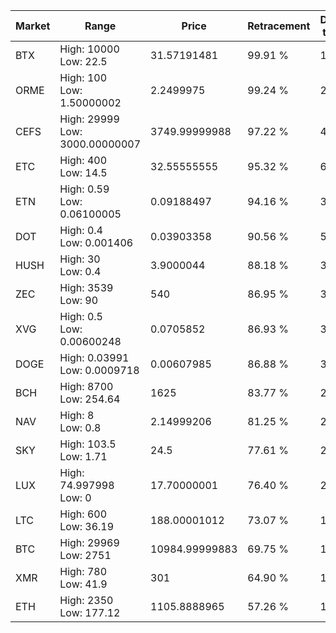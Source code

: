 | Market | Range | Price| Retracement | Doubles to 50% |
| --- | --- | --- | --- | --- |
| BTX | High: 10000<br />Low: 22.5 | 31.57191481 | 99.91 % | 158.72 |
| ORME | High: 100<br />Low: 1.50000002 | 2.2499975 | 99.24 % | 22.56 |
| CEFS | High: 29999<br />Low: 3000.00000007 | 3749.99999988 | 97.22 % | 4.40 |
| ETC | High: 400<br />Low: 14.5 | 32.55555555 | 95.32 % | 6.37 |
| ETN | High: 0.59<br />Low: 0.06100005 | 0.09188497 | 94.16 % | 3.54 |
| DOT | High: 0.4<br />Low: 0.001406 | 0.03903358 | 90.56 % | 5.14 |
| HUSH | High: 30<br />Low: 0.4 | 3.9000044 | 88.18 % | 3.90 |
| ZEC | High: 3539<br />Low: 90 | 540 | 86.95 % | 3.36 |
| XVG | High: 0.5<br />Low: 0.00600248 | 0.0705852 | 86.93 % | 3.58 |
| DOGE | High: 0.03991<br />Low: 0.0009718 | 0.00607985 | 86.88 % | 3.36 |
| BCH | High: 8700<br />Low: 254.64 | 1625 | 83.77 % | 2.76 |
| NAV | High: 8<br />Low: 0.8 | 2.14999206 | 81.25 % | 2.05 |
| SKY | High: 103.5<br />Low: 1.71 | 24.5 | 77.61 % | 2.15 |
| LUX | High: 74.997998<br />Low: 0 | 17.70000001 | 76.40 % | 2.12 |
| LTC | High: 600<br />Low: 36.19 | 188.00001012 | 73.07 % | 1.69 |
| BTC | High: 29969<br />Low: 2751 | 10984.99999883 | 69.75 % | 1.49 |
| XMR | High: 780<br />Low: 41.9 | 301 | 64.90 % | 1.37 |
| ETH | High: 2350<br />Low: 177.12 | 1105.8888965 | 57.26 % | 1.14 |
